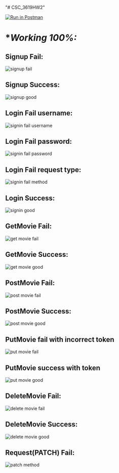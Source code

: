 "# CSC_3619HW2" 

[![Run in Postman](https://run.pstmn.io/button.svg)](https://app.getpostman.com/run-collection/19231130-64b04af9-ef16-4941-a6bf-e12296353b81?action=collection%2Ffork&collection-url=entityId%3D19231130-64b04af9-ef16-4941-a6bf-e12296353b81%26entityType%3Dcollection%26workspaceId%3D059b02d9-6ab5-4182-b56c-f56e5f01f6f4)



# **Working 100%:*

## **Signup Fail:**
![signup fail](https://user-images.githubusercontent.com/10605443/157997828-c785155e-5830-4389-b598-4710ba5001a7.png)


## **Signup Success:**
![signup good](https://user-images.githubusercontent.com/10605443/157997827-81d47673-7887-48e3-8761-997a3ab8eada.png)


## **Login Fail username:**
![signin fail username](https://user-images.githubusercontent.com/10605443/157997831-b8eaf727-e0d7-4d9b-be00-904786606e68.png)


## **Login Fail password:**
![signin fail password](https://user-images.githubusercontent.com/10605443/157997830-a36f3c94-381b-40b5-80c0-bf506c235a24.png)


## **Login Fail request type:**
![signin fail method](https://user-images.githubusercontent.com/10605443/157997832-a2c92a59-e37b-48b2-abbe-35fd4ae029bf.png)


## **Login Success:**
![signin good](https://user-images.githubusercontent.com/10605443/157997829-954e0c70-f522-485e-9c22-55947e4dc36d.png)


## **GetMovie Fail:**
![get movie fail](https://user-images.githubusercontent.com/10605443/157997835-45b5dad4-ce76-4483-8dab-0bbe6d86c0dd.png)


## **GetMovie Success:**
![get movie good](https://user-images.githubusercontent.com/10605443/157997833-ada3130b-4ad2-4f8c-b1d9-a1dc1b95f79f.png)


## **PostMovie Fail:**
![post movie fail](https://user-images.githubusercontent.com/10605443/157997837-462ae470-5348-4616-b165-e8c0a7998ed9.png)


## **PostMovie Success:**
![post movie good](https://user-images.githubusercontent.com/10605443/157997836-f676dff0-b02e-480d-a718-f6544785f093.png)

## PutMovie fail with incorrect token
![put movie fail](https://user-images.githubusercontent.com/10605443/157997841-f24d7a11-8080-488a-af93-1bbd56bea612.png)

## PutMovie success with token
![put movie good](https://user-images.githubusercontent.com/10605443/157997839-68dabf4d-ba41-4fe0-9499-3a17cd508774.png)

## **DeleteMovie Fail:**
![delete movie fail](https://user-images.githubusercontent.com/10605443/157997843-19b9ec5f-a6ca-407d-9057-8975ad50fec0.png)


## **DeleteMovie Success:**
![delete movie good](https://user-images.githubusercontent.com/10605443/157997842-fa13aacd-f006-4433-b857-d7a85b930b02.png)


## **Request(PATCH) Fail:**
![patch method](https://user-images.githubusercontent.com/10605443/157998072-12b6a8f1-59b3-4c57-8d6c-558dbb96f6cd.png)




